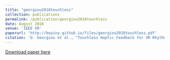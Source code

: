 ```yaml
---
title: "georgiou2018touchless"
collection: publications
permalink: /publication/georgiou2018touchless
date: August 2018
venue: 'IEEE VR'
paperurl: 'http://boyiny.github.io/files/georgiou2018touchless.pdf'
citation: 'O. Georgiou et al., "Touchless Haptic Feedback for VR Rhythm Games," 2018 IEEE Conference on Virtual Reality and 3D User Interfaces (VR), Tuebingen/Reutlingen, Germany, 2018, pp. 553-554, doi: 10.1109/VR.2018.8446619.'
---
```


[Download paper here](http://boyiny.github.io/files/georgiou2018touchless.pdf)
